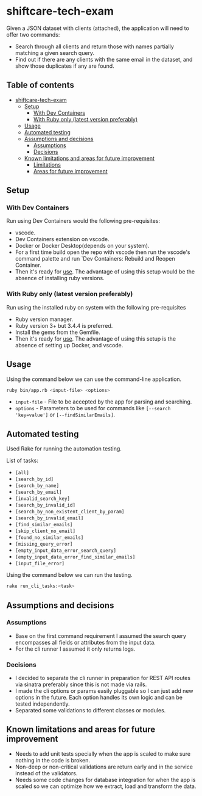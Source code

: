 # shiftcare-tech-exam

Given a JSON dataset with clients (attached), the application will need to offer two commands:

- Search through all clients and return those with names partially matching a given search query.
- Find out if there are any clients with the same email in the dataset, and show those duplicates if any are found.

## Table of contents

- [shiftcare-tech-exam](#shiftcare-tech-exam)
  - [Setup](#setup)
    - [With Dev Containers](#with-dev-containers)
    - [With Ruby only (latest version preferably)](#with-ruby-only-latest-version-preferably)
  - [Usage](#usage)
  - [Automated testing](#automated-testing)
  - [Assumptions and decisions](#assumptions-and-decisions)
    - [Assumptions](#assumptions)
    - [Decisions](#decisions)
  - [Known limitations and areas for future improvement](#known-limitations-and-areas-for-future-improvement)
    - [Limitations](#limitations)
    - [Areas for future improvement](#areas-for-future-improvement)

## Setup

### With Dev Containers

Run using Dev Containers would the following pre-requisites:

- vscode.
- Dev Containers extension on vscode.
- Docker or Docker Desktop(depends on your system).
- For a first time build open the repo with vscode then run the vscode's command palette and run `Dev Containers: Rebuild and Reopen Container.
- Then it's ready for [use](#Usage). The advantage of using this setup would be the absence of installing ruby versions.

### With Ruby only (latest version preferably)

Run using the installed ruby on system with the following pre-requisites

- Ruby version manager.
- Ruby version 3+ but 3.4.4 is preferred.
- Install the gems from the Gemfile.
- Then it's ready for [use](#Usage). The advantage of using this setup is the absence of setting up Docker, and vscode.

## Usage

Using the command below we can use the command-line application.

```bash
ruby bin/app.rb <input-file> <options>
```

- `input-file` - File to be accepted by the app for parsing and searching.
- `options` - Parameters to be used for commands like `[--search 'key=value']` or `[--findSimilarEmails]`.

## Automated testing

Used Rake for running the automation testing.

List of tasks:

- `[all]`
- `[search_by_id]`
- `[search_by_name]`
- `[search_by_email]`
- `[invalid_search_key]`
- `[search_by_invalid_id]`
- `[search_by_non_existent_client_by_param]`
- `[search_by_invalid_email]`
- `[find_similar_emails]`
- `[skip_client_no_email]`
- `[found_no_similar_emails]`
- `[missing_query_error]`
- `[empty_input_data_error_search_query]`
- `[empty_input_data_error_find_similar_emails]`
- `[input_file_error]`

Using the command below we can run the testing.

```bash
rake run_cli_tasks:<task>
```

## Assumptions and decisions

### Assumptions

- Base on the first command requirement I assumed the search query encompasses all fields or attributes from the input data.
- For the cli runner I assumed it only returns logs.

### Decisions

- I decided to separate the cli runner in preparation for REST API routes via sinatra preferably since this is not made via rails.
- I made the cli options or params easily pluggable so I can just add new options in the future. Each option handles its own logic and can be tested independently.
- Separated some validations to different classes or modules.

## Known limitations and areas for future improvement

- Needs to add unit tests specially when the app is scaled to make sure nothing in the code is broken.
- Non-deep or non-critical validations are return early and in the service instead of the validators.
- Needs some code changes for database integration for when the app is scaled so we can optimize how we extract, load and transform the data.
